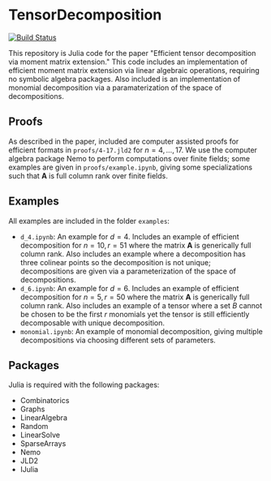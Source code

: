 # TensorDecomposition

[![Build Status](https://github.com/rhshi/TensorDecomposition.jl/actions/workflows/CI.yml/badge.svg?branch=main)](https://github.com/rhshi/TensorDecomposition.jl/actions/workflows/CI.yml?query=branch%3Amain)

This repository is Julia code for the paper "Efficient tensor decomposition via moment matrix extension."  This code includes an implementation of efficient moment matrix extension via linear algebraic operations, requiring no symbolic algebra packages.  Also included is an implementation of monomial decomposition via a paramaterization of the space of decompositions.

## Proofs
As described in the paper, included are computer assisted proofs for efficient formats in `proofs/4-17.jld2` for $n=4, \dots, 17$.  We use the computer algebra package Nemo to perform computations over finite fields; some examples are given in `proofs/example.ipynb`, giving some specializations such that $\mathbf{A}$ is full column rank over finite fields.

## Examples
All examples are included in the folder `examples`:
- `d_4.ipynb`: An example for $d=4$.  Includes an example of efficient decomposition for $n=10, r=51$ where the matrix $\mathbf{A}$ is generically full column rank.  Also includes an example where a decomposition has three colinear points so the decomposition is not unique; decompositions are given via a parameterization of the space of decompositions.
- `d_6.ipynb`: An example for $d=6$.  Includes an example of efficient decomposition for $n=5, r=50$ where the matrix $\mathbf{A}$ is generically full column rank.  Also includes an example of a tensor where a set $B$ cannot be chosen to be the first $r$ monomials yet the tensor is still efficiently decomposable with unique decomposition.
- `monomial.ipynb`: An example of monomial decomposition, giving multiple decompositions via choosing different sets of parameters.

## Packages
Julia is required with the following packages:
- Combinatorics
- Graphs
- LinearAlgebra
- Random
- LinearSolve
- SparseArrays
- Nemo
- JLD2
- IJulia
